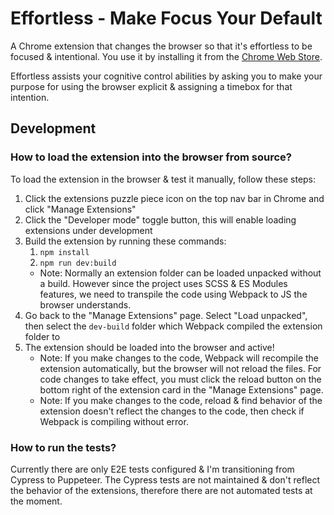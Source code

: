 # Effortless - Make Focus Your Default

A Chrome extension that changes the browser so that it's effortless to be focused & intentional. You use it by installing it from the [Chrome Web Store](https://chrome.google.com/webstore/detail/effortless-make-focus-you/pfkeilinhgpmadhklhbpabebpapmdein).

Effortless assists your cognitive control abilities by asking you to make your purpose for using the browser explicit & assigning a timebox for that intention.

## Development

### How to load the extension into the browser from source?

To load the extension in the browser & test it manually, follow these steps:

1. Click the extensions puzzle piece icon on the top nav bar in Chrome and click "Manage Extensions"
2. Click the "Developer mode" toggle button, this will enable loading extensions under development
3. Build the extension by running these commands:
    1. `npm install`
    2. `npm run dev:build`
    - Note: Normally an extension folder can be loaded unpacked without a build. However since the project uses SCSS & ES Modules features, we need to transpile the code using Webpack to JS the browser understands.
4. Go back to the "Manage Extensions" page. Select "Load unpacked", then select the `dev-build` folder which Webpack compiled the extension folder to
5. The extension should be loaded into the browser and active!
    - Note: If you make changes to the code, Webpack will recompile the extension automatically, but the browser will not reload the files. For code changes to take effect, you must click the reload button on the bottom right of the extension card in the "Manage Extensions" page.
    - Note: If you make changes to the code, reload & find behavior of the extension doesn't reflect the changes to the code, then check if Webpack is compiling without error.

### How to run the tests?

Currently there are only E2E tests configured & I'm transitioning from Cypress to Puppeteer. The Cypress tests are not maintained & don't reflect the behavior of the extensions, therefore there are not automated tests at the moment.
